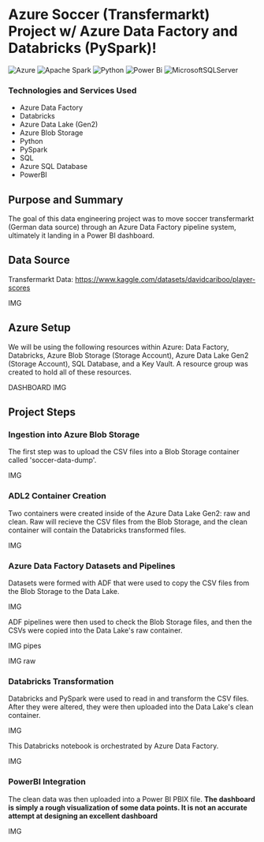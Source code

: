 # Azure Soccer (Transfermarkt) Project w/ Azure Data Factory and Databricks (PySpark)!

![Azure](https://img.shields.io/badge/azure-%230072C6.svg?style=for-the-badge&logo=microsoftazure&logoColor=white)
![Apache Spark](https://img.shields.io/badge/Apache%20Spark-FDEE21?style=flat-square&logo=apachespark&logoColor=black)
![Python](https://img.shields.io/badge/python-3670A0?style=for-the-badge&logo=python&logoColor=ffdd54)
![Power Bi](https://img.shields.io/badge/power_bi-F2C811?style=for-the-badge&logo=powerbi&logoColor=black)
![MicrosoftSQLServer](https://img.shields.io/badge/Microsoft%20SQL%20Server-CC2927?style=for-the-badge&logo=microsoft%20sql%20server&logoColor=white)

### Technologies and Services Used
- Azure Data Factory
- Databricks
- Azure Data Lake (Gen2)
- Azure Blob Storage
- Python
- PySpark
- SQL
- Azure SQL Database
- PowerBI

## Purpose and Summary
The goal of this data engineering project was to move soccer transfermarkt (German data source) through an Azure Data Factory pipeline system, ultimately it landing in a Power BI dashboard.

## Data Source
Transfermarkt Data: https://www.kaggle.com/datasets/davidcariboo/player-scores

IMG

## Azure Setup
We will be using the following resources within Azure: Data Factory, Databricks, Azure Blob Storage (Storage Account), Azure Data Lake Gen2 (Storage Account), SQL Database, and a Key Vault.
A resource group was created to hold all of these resources.

DASHBOARD IMG

## Project Steps

### Ingestion into Azure Blob Storage
The first step was to upload the CSV files into a Blob Storage container called 'soccer-data-dump'.

IMG

### ADL2 Container Creation
Two containers were created inside of the Azure Data Lake Gen2: raw and clean. Raw will recieve the CSV files from the Blob Storage, and the clean container will contain the Databricks transformed files.

IMG

### Azure Data Factory Datasets and Pipelines
Datasets were formed with ADF that were used to copy the CSV files from the Blob Storage to the Data Lake.

IMG

ADF pipelines were then used to check the Blob Storage files, and then the CSVs were copied into the Data Lake's raw container.

IMG pipes

IMG raw

### Databricks Transformation
Databricks and PySpark were used to read in and transform the CSV files. After they were altered, they were then uploaded into the Data Lake's clean container.

IMG

This Databricks notebook is orchestrated by Azure Data Factory.

IMG

### PowerBI Integration
The clean data was then uploaded into a Power BI PBIX file. **The dashboard is simply a rough visualization of some data points. It is not an accurate attempt at designing an excellent dashboard**

IMG
























